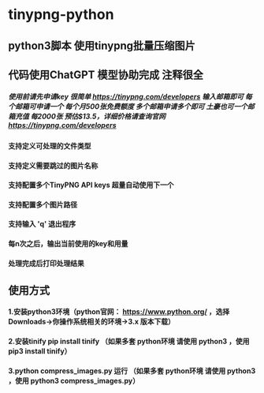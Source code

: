 # tinypng-python
## python3脚本 使用tinypng批量压缩图片
## 代码使用ChatGPT 模型协助完成 注释很全 
##### 使用前请先申请key 很简单 https://tinypng.com/developers 输入邮箱即可 每个邮箱可申请一个 每个月500张免费额度 多个邮箱申请多个即可 土豪也可一个邮箱充值 每2000张 预估$13.5，详细价格请查询官网 https://tinypng.com/developers
#### 支持定义可处理的文件类型
#### 支持定义需要跳过的图片名称
#### 支持配置多个TinyPNG API keys 超量自动使用下一个
#### 支持配置多个图片路径
#### 支持输入 'q' 退出程序
#### 每n次之后，输出当前使用的key和用量
#### 处理完成后打印处理结果

## 使用方式
#### 1.安装python3环境（python官网： https://www.python.org/ ，选择 Downloads->你操作系统相关的环境->3.x 版本下载）
#### 2.安装tinify pip install tinify （如果多套 python环境 请使用 python3 ，使用 pip3 install tinify）
#### 3.python compress_images.py 运行 （如果多套 python环境 请使用 python3 ，使用 python3 compress_images.py）
